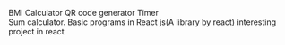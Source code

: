 BMI Calculator 
QR code generator 
Timer  
 Sum calculator.
Basic programs in React js(A library by react)
interesting  project in react
